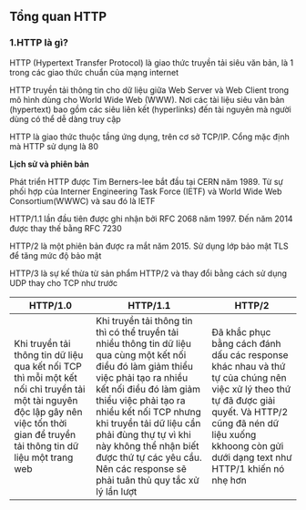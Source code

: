 ## Tổng quan HTTP
### 1.HTTP là gì?
HTTP (Hypertext Transfer Protocol) là giao thức truyền tải siêu văn bản, là 1 trong các giao thức chuẩn của mạng internet

HTTP truyền tải thông tin cho dữ liệu giữa Web Server và Web Client trong mô hình dùng cho World Wide Web (WWW). Nơi các tài liệu siêu văn bản (hypertext) bao gồm các siêu liên kết (hyperlinks) đến tài nguyên mà người dùng có thể dễ dàng truy cập

HTTP là giao thức thuộc tầng ứng dụng, trên cơ sở TCP/IP. Cổng mặc định mà HTTP sử dụng là 80

**Lịch sử  và phiên bản**

Phát triển HTTP được Tim Berners-lee bắt đầu tại CERN năm 1989. Từ sự phối hợp của Interner Engineering Task Force (IETF) và World Wide Web Consortium(WWWC) và sau đó là IETF

HTTP/1.1 lần đầu tiên được ghi nhận bởi RFC 2068 năm 1997. Đến năm 2014 được thay thế bằng RFC 7230

HTTP/2 là một phiên bản được ra mắt năm 2015. Sử dụng lớp bảo mật TLS để tăng mức độ bảo mật

HTTP/3 là sự kế thừa từ sản phẩm HTTP/2 và thay đổi bằng cách sử dụng UDP thay cho TCP như trước

|**HTTP/1.0**|**HTTP/1.1**|**HTTP/2**|
|-|-|-|
|Khi truyền tải thông tin dữ liệu qua kết nối TCP thì mỗi một kết nối chỉ truyền tải một tài nguyên độc lập gây nên việc tốn thời gian để truyền tải thông tin dữ liệu một trang web|Khi truyền tải thông tin thì có thể truyền tải nhiều thông tin dữ liệu qua cùng một kết nối điều đó làm giảm thiểu việc phải tạo ra nhiều kết nối điều đó làm giảm thiểu việc phải tạo ra nhiều kết nối TCP nhưng khi truyền tải dữ liệu cần phải đùng thự tự vì khi này không thể nhận biết được thứ tự các yêu cầu. Nên các response sẽ phải tuân thủ quy tắc xử lý lần lượt|Đã khắc phục bằng cách đánh dấu các response khác nhau và thứ tự của chúng nên việc xử lý theo thứ tự đã được giải quyết. Và HTTP/2 cũng đã nén dữ liệu xuống kkhoong còn gửi dưới dạng text như HTTP/1 khiến nó nhẹ hơn|

